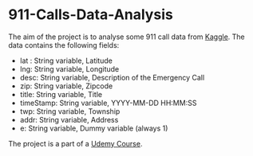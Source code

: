 # 911-Calls-Data-Analysis

The aim of the project is to analyse some 911 call data from [Kaggle](https://www.kaggle.com/mchirico/montcoalert). The data contains the following fields:

* lat : String variable, Latitude
* lng: String variable, Longitude
* desc: String variable, Description of the Emergency Call
* zip: String variable, Zipcode
* title: String variable, Title
* timeStamp: String variable, YYYY-MM-DD HH:MM:SS
* twp: String variable, Township
* addr: String variable, Address
* e: String variable, Dummy variable (always 1)

The project is a part of a [Udemy Course](https://www.udemy.com/course/python-for-data-science-and-machine-learning-bootcamp/).
